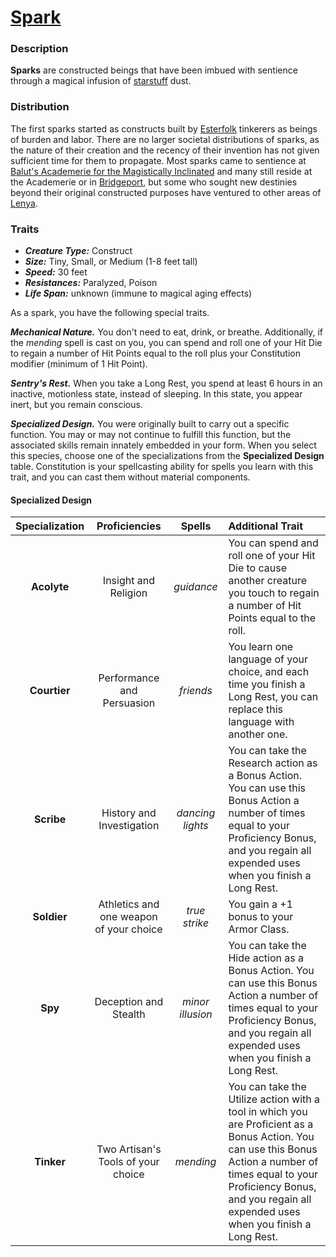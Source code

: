 # [Spark](https://github.com/mpanighetti/dnd5e-species/blob/main/constructs/spark.md)

### Description

**Sparks** are constructed beings that have been imbued with sentience through a magical infusion of [starstuff](../artifacts/starstuff.md) dust.

### Distribution

The first sparks started as constructs built by [Esterfolk](../societies/esterfell-accord/esterfell-accord.md) tinkerers as beings of burden and labor. There are no larger societal distributions of sparks, as the nature of their creation and the recency of their invention has not given sufficient time for them to propagate. Most sparks came to sentience at [Balut's Academerie for the Magistically Inclinated](../organizations/baluts-academerie/baluts-academerie.md) and many still reside at the Academerie or in [Bridgeport](../societies/esterfell-accord/bridgeport/bridgeport.md), but some who sought new destinies beyond their original constructed purposes have ventured to other areas of [Lenya](../mote/esterfell/lenya/lenya.md).

### Traits

- _**Creature Type:**_ Construct
- _**Size:**_ Tiny, Small, or Medium (1-8 feet tall)
- _**Speed:**_ 30 feet
- _**Resistances:**_ Paralyzed, Poison
- _**Life Span:**_ unknown (immune to magical aging effects)

As a spark, you have the following special traits.

_**Mechanical Nature.**_ You don't need to eat, drink, or breathe. Additionally, if the _mending_ spell is cast on you, you can spend and roll one of your Hit Die to regain a number of Hit Points equal to the roll plus your Constitution modifier (minimum of 1 Hit Point).

_**Sentry's Rest.**_ When you take a Long Rest, you spend at least 6 hours in an inactive, motionless state, instead of sleeping. In this state, you appear inert, but you remain conscious.

_**Specialized Design.**_ You were originally built to carry out a specific function. You may or may not continue to fulfill this function, but the associated skills remain innately embedded in your form. When you select this species, choose one of the specializations from the **Specialized Design** table. Constitution is your spellcasting ability for spells you learn with this trait, and you can cast them without material components.

#### Specialized Design
| Specialization | Proficiencies | Spells | Additional Trait |
|:--------------:|:-------------:|:------:|:-----------------|
| **Acolyte**    | Insight and Religion | _guidance_ | You can spend and roll one of your Hit Die to cause another creature you touch to regain a number of Hit Points equal to the roll. |
| **Courtier**   | Performance and Persuasion | _friends_ | You learn one language of your choice, and each time you finish a Long Rest, you can replace this language with another one. |
| **Scribe**     | History and Investigation | _dancing lights_ | You can take the Research action as a Bonus Action. You can use this Bonus Action a number of times equal to your Proficiency Bonus, and you regain all expended uses when you finish a Long Rest. |
| **Soldier**    | Athletics and one weapon of your choice | _true strike_ | You gain a +1 bonus to your Armor Class. |
| **Spy**        | Deception and Stealth | _minor illusion_ | You can take the Hide action as a Bonus Action. You can use this Bonus Action a number of times equal to your Proficiency Bonus, and you regain all expended uses when you finish a Long Rest. |
| **Tinker**     | Two Artisan's Tools of your choice | _mending_ | You can take the Utilize action with a tool in which you are Proficient as a Bonus Action. You can use this Bonus Action a number of times equal to your Proficiency Bonus, and you regain all expended uses when you finish a Long Rest. |
